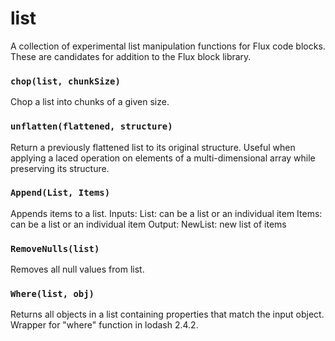 # list
A collection of experimental list manipulation functions for Flux code blocks. These are candidates for addition to the Flux block library. 

### `chop(list, chunkSize)`
Chop a list into chunks of a given size.

### `unflatten(flattened, structure)`
Return a previously flattened list to its original structure. Useful when applying a laced operation on elements of a multi-dimensional array while preserving its structure.

### `Append(List, Items)`
Appends items to a list.
Inputs:
	List: can be a list or an individual item
	Items: can be a list or an individual item
Output:
	NewList: new list of items

### `RemoveNulls(list)`
Removes all null values from list.

### `Where(list, obj)`
Returns all objects in a list containing properties that match the input object. Wrapper for "where" function in lodash 2.4.2.

